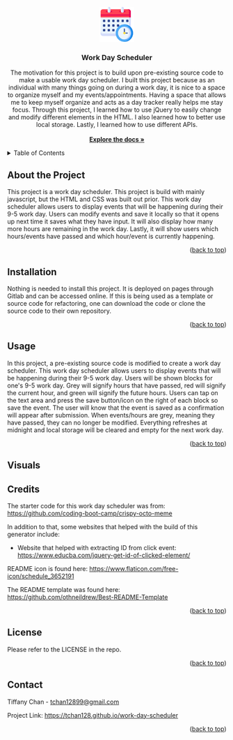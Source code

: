 <br />
<div align="center">
    <a href="https://github.com/tchan128/work-day-scheduler"><img src="./Assets/Scheduler.png" alt="Logo" width="80" height="80"></a>
    <h3 align="center">Work Day Scheduler</h3>
    <p align="center">
        The motivation for this project is to build upon pre-existing source code to make a usable work day scheduler. I built this project because as an individual with many things going on during a work day, it is nice to a space to organize myself and my events/appointments. Having a space that allows me to keep myself organize and acts as a day tracker really helps me stay focus. Through this project, I learned how to use jQuery to easily change and modify different elements in the HTML. I also learned how to better use local storage. Lastly, I learned how to use different APIs. 
        <br/>
        <br/>
        <a href="https://github.com/tchan128/work-day-scheduler"><strong>Explore the docs »</strong></a>
    </p>
</div>

<details>
  <summary>Table of Contents</summary>
  <ol>
    <li>
      <a href="#about-the-project">About The Project</a>
    </li>
    <li><a href="#installation">Installation</a></li>
    <li><a href="#usage">Usage</a></li>
    <li><a href="#visuals">Visuals</a></li>
    <li><a href="#credits">Credits</a></li>
    <li><a href="#license">License</a></li>
    <li><a href="#contact">Contact</a></li>
  </ol>
</details>

## About the Project

This project is a work day scheduler. This project is build with mainly javascript, but the HTML and CSS was built out prior. This work day scheduler allows users to display events that will be happening during their 9-5 work day. Users can modify events and save it locally so that it opens up next time it saves what they have input. It will also display how many more hours are remaining in the work day. Lastly, it will show users which hours/events have passed and which hour/event is currently happening. 


<p align="right">(<a href="#readme-top">back to top</a>)</p>

## Installation

Nothing is needed to install this project. It is deployed on pages through Gitlab and can be accessed online. If this is being used as a template or source code for refactoring, one can download the code or clone the source code to their own repository.

<p align="right">(<a href="#readme-top">back to top</a>)</p>
 
## Usage

In this project, a pre-existing source code is modified to create a work day scheduler. This work day scheduler allows users to display events that will be happening during their 9-5 work day. Users will be shown blocks for one's 9-5 work day. Grey will signify hours that have passed, red will signify the current hour, and green will signify the future hours. Users can tap on the text area and press the save button/icon on the right of each block so save the event. The user will know that the event is saved as a confirmation will appear after submission. When events/hours are grey, meaning they have passed, they can no longer be modified. Everything refreshes at midnight and local storage will be cleared and empty for the next work day. 

<p align="right">(<a href="#readme-top">back to top</a>)</p>

## Visuals

## Credits

The starter code for this work day scheduler was from: https://github.com/coding-boot-camp/crispy-octo-meme

In addition to that, some websites that helped with the build of this generator include:

- Website that helped with extracting ID from click event: https://www.educba.com/jquery-get-id-of-clicked-element/

README icon is found here: https://www.flaticon.com/free-icon/schedule_3652191

The README template was found here: https://github.com/othneildrew/Best-README-Template

<p align="right">(<a href="#readme-top">back to top</a>)</p>


## License

Please refer to the LICENSE in the repo.

<p align="right">(<a href="#readme-top">back to top</a>)</p>

## Contact

Tiffany Chan - tchan12899@gmail.com

Project Link: https://tchan128.github.io/work-day-scheduler

<p align="right">(<a href="#readme-top">back to top</a>)</p>


